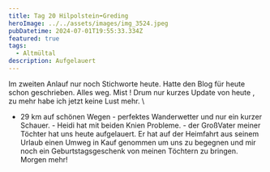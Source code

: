 ```yaml
---
title: Tag 20 Hilpolstein➡️Greding
heroImage: ../../assets/images/img_3524.jpeg
pubDatetime: 2024-07-01T19:55:33.334Z
featured: true
tags:
  - Altmültal
description: Aufgelauert
---
```

Im zweiten Anlauf nur noch Stichworte heute. Hatte den Blog für heute schon geschrieben. Alles weg. Mist ! Drum nur kurzes Update von heute , zu mehr habe ich jetzt keine Lust mehr. \
- 29 km auf schönen Wegen                                  - perfektes Wanderwetter und nur ein kurzer Schauer.                                                                       -  Heidi hat mit beiden Knien Probleme.              -  der GroßVater meiner Töchter hat uns heute aufgelauert. Er hat auf der Heimfahrt aus seinem Urlaub einen Umweg in Kauf genommen um uns zu begegnen und mir noch ein Geburtstagsgeschenk von meinen Töchtern zu bringen. \
Morgen mehr!
